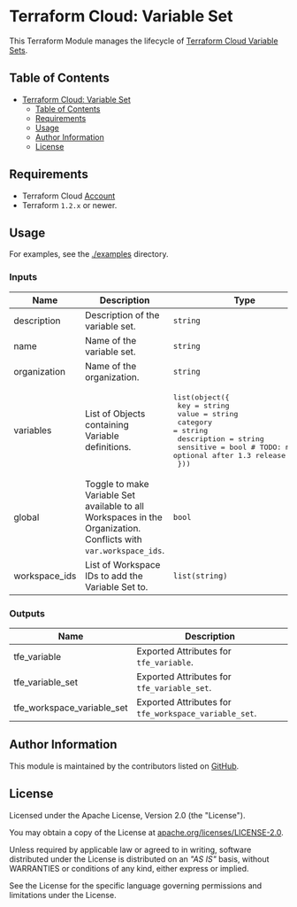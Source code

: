 # Terraform Cloud: Variable Set

This Terraform Module manages the lifecycle of [Terraform Cloud Variable Sets](https://www.terraform.io/cloud-docs/api-docs/variable-sets).

## Table of Contents

<!-- TOC -->
* [Terraform Cloud: Variable Set](#terraform-cloud--variable-set)
  * [Table of Contents](#table-of-contents)
  * [Requirements](#requirements)
  * [Usage](#usage)
  * [Author Information](#author-information)
  * [License](#license)
<!-- TOC -->

## Requirements

* Terraform Cloud [Account](https://app.terraform.io/session)
* Terraform `1.2.x` or newer.

## Usage

For examples, see the [./examples](https://github.com/ksatirli/terraform-tfe-variable-set/tree/main/examples/) directory.

<!-- BEGIN_TF_DOCS -->
### Inputs

| Name | Description | Type | Default | Required |
|------|-------------|------|---------|:--------:|
| description | Description of the variable set. | `string` | n/a | yes |
| name | Name of the variable set. | `string` | n/a | yes |
| organization | Name of the organization. | `string` | n/a | yes |
| variables | List of Objects containing Variable definitions. | <pre>list(object({<br>    key         = string<br>    value       = string<br>    category    = string<br>    description = string<br>    sensitive   = bool # TODO: mark as optional after 1.3 release<br>  }))</pre> | n/a | yes |
| global | Toggle to make Variable Set available to all Workspaces in the Organization. Conflicts with `var.workspace_ids`. | `bool` | `false` | no |
| workspace_ids | List of Workspace IDs to add the Variable Set to. | `list(string)` | `[]` | no |

### Outputs

| Name | Description |
|------|-------------|
| tfe_variable | Exported Attributes for `tfe_variable`. |
| tfe_variable_set | Exported Attributes for `tfe_variable_set`. |
| tfe_workspace_variable_set | Exported Attributes for `tfe_workspace_variable_set`. |
<!-- END_TF_DOCS -->

## Author Information

This module is maintained by the contributors listed on [GitHub](https://github.com/ksatirli/terraform-tfe-variable-set/graphs/contributors).

## License

Licensed under the Apache License, Version 2.0 (the "License").

You may obtain a copy of the License at [apache.org/licenses/LICENSE-2.0](http://www.apache.org/licenses/LICENSE-2.0).

Unless required by applicable law or agreed to in writing, software distributed under the License is distributed on an _"AS IS"_ basis, without WARRANTIES or conditions of any kind, either express or implied.

See the License for the specific language governing permissions and limitations under the License.
